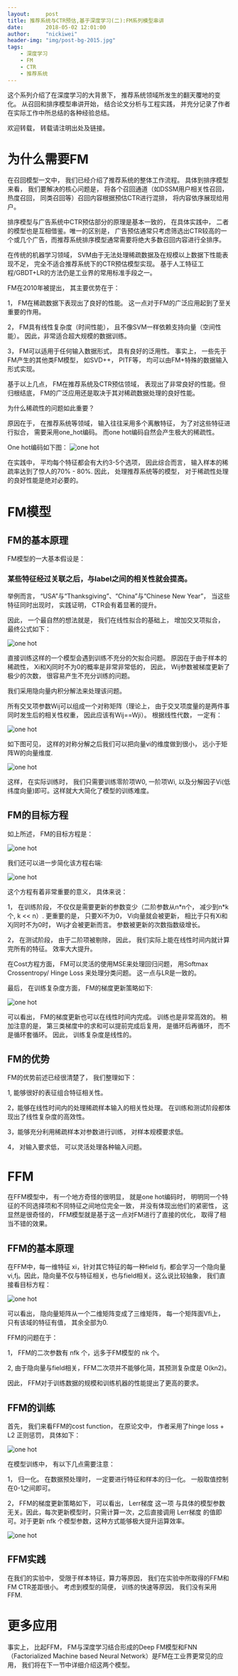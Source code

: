 ```yaml
---
layout:     post
title: 推荐系统与CTR预估,基于深度学习(二):FM系列模型串讲
date:       2018-05-02 12:01:00
author:     "nickiwei"
header-img: "img/post-bg-2015.jpg"
tags:
    - 深度学习
    - FM
    - CTR
    - 推荐系统
---
```


这个系列介绍了在深度学习的大背景下， 推荐系统领域所发生的翻天覆地的变化。 从召回和排序模型串讲开始， 结合论文分析与工程实践， 并充分记录了作者在实际工作中所总结的各种经验总结。

欢迎转载， 转载请注明出处及链接。

# 为什么需要FM

在召回模型一文中， 我们已经介绍了推荐系统的整体工作流程。 具体到排序模型来看， 我们要解决的核心问题是， 将各个召回通道（如DSSM用户相关性召回， 热度召回， 同类召回等）召回内容根据预估CTR进行混排， 将内容依序展现给用户。

排序模型与广告系统中CTR预估部分的原理是基本一致的， 在具体实践中， 二者的模型也是互相借鉴。唯一的区别是， 广告预估通常只考虑筛选出CTR较高的一个或几个广告，而推荐系统排序模型通常需要将绝大多数召回内容进行全排序。 

在传统的机器学习领域， SVM由于无法处理稀疏数据及在规模以上数据下性能表现不足， 完全不适合推荐系统下的CTR预估模型实现。 基于人工特征工程/GBDT+LR的方法仍是工业界的常用标准手段之一。

FM在2010年被提出， 其主要优势在于：

1， FM在稀疏数据下表现出了良好的性能。 这一点对于FM的广泛应用起到了至关重要的作用。

2， FM具有线性复杂度（时间性能）， 且不像SVM一样依赖支持向量（空间性能）。 因此，非常适合超大规模的数据训练。

3， FM可以适用于任何输入数据形式， 具有良好的泛用性。 事实上， 一些先于FM产生的其他类FM模型， 如SVD++， PITF等， 均可以由FM+特殊的数据输入形式实现。

基于以上几点， FM在推荐系统及CTR预估领域， 表现出了非常良好的性能。但归根结底， FM的广泛应用还是取决于其对稀疏数据处理的良好性能。

为什么稀疏性的问题如此重要？

原因在于， 在推荐系统等领域， 输入往往采用多个离散特征， 为了对这些特征进行拟合， 需要采用one_hot编码。 而one hot编码自然会产生极大的稀疏性。

One hot编码如下图：
![one hot](/Users/weifanding/Desktop/pictures/FM01.jpg)

在实践中， 平均每个特征都会有大约3-5个选项， 因此综合而言， 输入样本的稀疏率达到了惊人的70% - 80%. 因此， 处理推荐系统等的模型， 对于稀疏性处理的良好性能是绝对必要的。

# FM模型

## FM的基本原理

FM模型的一大基本假设是：

### 某些特征经过关联之后，与label之间的相关性就会提高。

举例而言， “USA”与“Thanksgiving”、“China”与“Chinese New Year”， 当这些特征同时出现时， 实践证明， CTR会有着显著的提升。

因此， 一个最自然的想法就是， 我们在线性拟合的基础上， 增加交叉项拟合， 最终公式如下：

![one hot](/Users/weifanding/Desktop/pictures/FM02.jpg)

直接训练这样的一个模型会遇到训练不充分的欠拟合问题。 原因在于由于样本的稀疏性， Xi和Xj同时不为0的概率是非常非常低的， 因此， Wij参数被梯度更新了极少的次数， 很容易产生不充分训练的问题。

我们采用隐向量内积分解法来处理该问题。

所有交叉项参数Wij可以组成一个对称矩阵（理论上， 由于交叉项度量的是两件事同时发生后的相关性权重， 因此应该有Wij==Wji）。 根据线性代数， 一定有：

![one hot](/Users/weifanding/Desktop/pictures/FM03.jpg)

如下图可见， 这样的对称分解之后我们可以把向量vi的维度做到很小， 远小于矩阵W的向量维度.

![one hot](/Users/weifanding/Desktop/pictures/FM04.jpg)

这样， 在实际训练时， 我们只需要训练零阶项W0, 一阶项Wi, 以及分解因子Vi(低纬度向量)即可。这样就大大简化了模型的训练难度。

## FM的目标方程

如上所述， FM的目标方程是：

![one hot](/Users/weifanding/Desktop/pictures/FM02.jpg)

我们还可以进一步简化该方程右端:

![one hot](/Users/weifanding/Desktop/pictures/FM05.jpg)

这个方程有着非常重要的意义， 具体来说：

1， 在训练阶段， 不仅仅是需要更新的参数变少（二阶参数从n\*n个， 减少到n\*k个, k << n）. 更重要的是， 只要Xi不为0， Vi向量就会被更新， 相比于只有Xi和Xj同时不为0时， Wij才会被更新而言。 参数被更新的次数指数级增长。  

2， 在测试阶段， 由于二阶项被剔除， 因此， 我们实际上能在线性时间内就计算完所有的特征。 效率大大提升。

在Cost方程方面， FM可以灵活的使用MSE来处理回归问题， 用Softmax Crossentropy/ Hinge Loss 来处理分类问题。 这一点与LR是一致的。

最后， 在训练复杂度方面， FM的梯度更新策略如下:

![one hot](/Users/weifanding/Desktop/pictures/FM06.jpg)

可以看出， FM的梯度更新也可以在线性时间内完成。 训练也是非常高效的。 稍加注意的是， 第三类梯度中的求和可以提前完成后复用， 是循环后再循环， 而不是循环套循环。 因此， 训练复杂度是线性的。

## FM的优势

FM的优势前述已经很清楚了， 我们整理如下：

1, 能够很好的表征组合特征相关性。

2，能够在线性时间内的处理稀疏样本输入的相关性处理。 在训练和测试阶段都体现出了线性复杂度的高效性。

3，能够充分利用稀疏样本对参数进行训练， 对样本规模要求低。 

4， 对输入要求低， 可以灵活处理各种输入问题。

# FFM

在FFM模型中， 有一个地方奇怪的很明显， 就是one hot编码时， 明明同一个特征的不同选择项和不同特征之间地位完全一致， 并没有体现出他们的紧密性， 这显然是很奇怪的， FFM模型就是基于这一点对FM进行了直接的优化， 取得了相当不错的效果。

## FFM的基本原理

在FFM中，每一维特征 xi，针对其它特征的每一种field fj，都会学习一个隐向量 vi,fj。因此，隐向量不仅与特征相关，也与field相关。这么说比较抽象， 我们直接看目标方程：

![one hot](/Users/weifanding/Desktop/pictures/FM07.jpg)

可以看出， 隐向量矩阵从一个二维矩阵变成了三维矩阵， 每一个矩阵面Vfi上， 只有该域的特征有值， 其余全部为0.

FFM的问题在于：

1， FFM的二次参数有 nfk 个，远多于FM模型的 nk 个。

2,  由于隐向量与field相关，FFM二次项并不能够化简，其预测复杂度是 O(kn2)。

因此， FFM对于训练数据的规模和训练机器的性能提出了更高的要求。

## FFM的训练

首先， 我们来看FFM的cost function， 在原论文中， 作者采用了hinge loss + L2 正则惩罚， 具体如下：

![one hot](/Users/weifanding/Desktop/pictures/FM08.jpg)

在模型训练中， 有以下几点需要注意：

1， 归一化。 在数据预处理时， 一定要进行特征和样本的归一化。 一般取值控制在0-1之间即可。

2， FFM的梯度更新策略如下， 可以看出， Lerr梯度 这一项 与具体的模型参数无关。因此，每次更新模型时，只需计算一次，之后直接调用 Lerr梯度 的值即可。对于更新 nfk 个模型参数，这种方式能够极大提升运算效率。

![one hot](/Users/weifanding/Desktop/pictures/FM10.jpg)

## FFM实践

在我们的实验中， 受限于样本特征，算力等原因， 我们在实验中所取得的FFM和FM CTR差距很小。 考虑到模型的简便， 训练的快速等原因， 我们没有采用FFM.

# 更多应用 

事实上， 比起FFM， FM与深度学习结合形成的Deep FM模型和FNN（Factorialized Machine based Neural Network）是FM在工业界更常见的应用， 我们将在下一节中详细介绍这两个模型。


